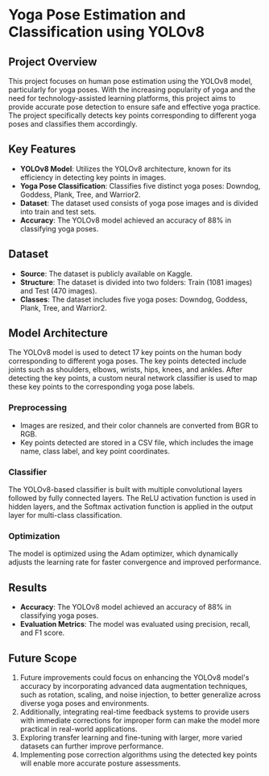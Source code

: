 # Yoga Pose Estimation and Classification using YOLOv8

## Project Overview

This project focuses on human pose estimation using the YOLOv8 model, particularly for yoga poses. With the increasing popularity of yoga and the need for technology-assisted learning platforms, this project aims to provide accurate pose detection to ensure safe and effective yoga practice. The project specifically detects key points corresponding to different yoga poses and classifies them accordingly.

## Key Features

- **YOLOv8 Model**: Utilizes the YOLOv8 architecture, known for its efficiency in detecting key points in images.
- **Yoga Pose Classification**: Classifies five distinct yoga poses: Downdog, Goddess, Plank, Tree, and Warrior2.
- **Dataset**: The dataset used consists of yoga pose images and is divided into train and test sets.
- **Accuracy**: The YOLOv8 model achieved an accuracy of 88% in classifying yoga poses.

## Dataset

- **Source**: The dataset is publicly available on Kaggle.
- **Structure**: The dataset is divided into two folders: Train (1081 images) and Test (470 images).
- **Classes**: The dataset includes five yoga poses: Downdog, Goddess, Plank, Tree, and Warrior2.

## Model Architecture

The YOLOv8 model is used to detect 17 key points on the human body corresponding to different yoga poses. The key points detected include joints such as shoulders, elbows, wrists, hips, knees, and ankles. After detecting the key points, a custom neural network classifier is used to map these key points to the corresponding yoga pose labels.

### Preprocessing

- Images are resized, and their color channels are converted from BGR to RGB.
- Key points detected are stored in a CSV file, which includes the image name, class label, and key point coordinates.

### Classifier

The YOLOv8-based classifier is built with multiple convolutional layers followed by fully connected layers. The ReLU activation function is used in hidden layers, and the Softmax activation function is applied in the output layer for multi-class classification.

### Optimization

The model is optimized using the Adam optimizer, which dynamically adjusts the learning rate for faster convergence and improved performance.

## Results

- **Accuracy**: The YOLOv8 model achieved an accuracy of 88% in classifying yoga poses.
- **Evaluation Metrics**: The model was evaluated using precision, recall, and F1 score.

## Future Scope

1. Future improvements could focus on enhancing the YOLOv8 model's accuracy by incorporating advanced data augmentation techniques, such as rotation, scaling, and noise injection, to better generalize across diverse yoga poses and environments. 
2. Additionally, integrating real-time feedback systems to provide users with immediate corrections for improper form can make the model more practical in real-world applications. 
3. Exploring transfer learning and fine-tuning with larger, more varied datasets can further improve performance. 
4. Implementing pose correction algorithms using the detected key points will enable more accurate posture assessments.
